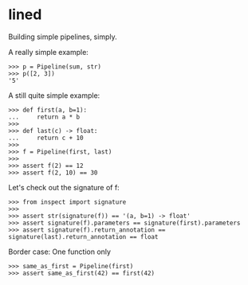
# lined

Building simple pipelines, simply.


A really simple example:

```pydocstring
>>> p = Pipeline(sum, str)
>>> p([2, 3])
'5'
```

A still quite simple example:

```pydocstring
>>> def first(a, b=1):
...     return a * b
>>>
>>> def last(c) -> float:
...     return c + 10
>>>
>>> f = Pipeline(first, last)
>>>
>>> assert f(2) == 12
>>> assert f(2, 10) == 30
```

Let's check out the signature of f:

```pydocstring
>>> from inspect import signature
>>>
>>> assert str(signature(f)) == '(a, b=1) -> float'
>>> assert signature(f).parameters == signature(first).parameters
>>> assert signature(f).return_annotation == signature(last).return_annotation == float
```

Border case: One function only

```pydocstring
>>> same_as_first = Pipeline(first)
>>> assert same_as_first(42) == first(42)
```

